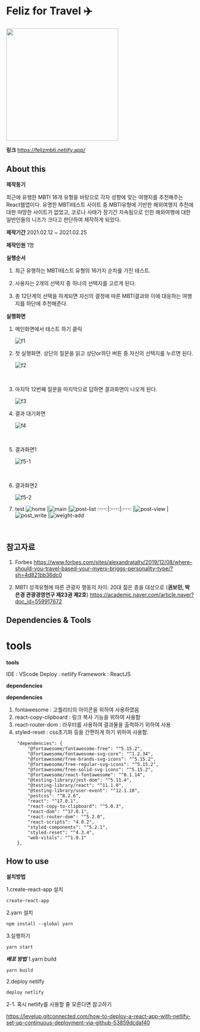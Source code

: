 # Feliz for Travel :airplane:

<img src="https://user-images.githubusercontent.com/62472550/109385258-eb217c80-7935-11eb-8d19-0a112d4446ea.png" width="300">

**링크**
<a>https://felizmbti.netlify.app/

## About this

**제작동기**

최근에 유행한 MBTI 16개 유형을 바탕으로 각자 성향에 맞는 여행지를 추천해주는 React웹앱이다.
유명한 MBTI테스트 사이트 중 MBTI유형에 기반한 해외여행지 추천에 대한 마땅한 사이트가 없었고,
코로나 사태가 장기간 지속됨으로 인한 해외여행에 대한 일반인들의 니즈가 크다고 판단하여 제작하게 되었다.

**제작기간**
2021.02.12 ~ 2021.02.25

**제작인원**
1명

**실행순서**

1. 최근 유행하는 MBTI테스트 유형의 16가지 순차를 가진 테스트.

2. 사용자는 2개의 선택지 중 하나의 선택지를 고르게 된다.

3. 총 12단계의 선택을 하게되면 자신의 결정에 따른 MBTI결과와 이에 대응하는 여행지를 하단에 추천해준다.

**실행화면**

1. 메인화면에서 테스트 하기 클릭

   ![f1](https://user-images.githubusercontent.com/62472550/109384839-e14a4a00-7932-11eb-8183-1e730136cbb7.PNG)
   <br>

2. 첫 실행화면. 상단의 질문을 읽고 상단or하단 버튼 중 자신의 선택지를 누르면 된다.

   ![f2](https://user-images.githubusercontent.com/62472550/109384840-e27b7700-7932-11eb-82ca-1541b2aa33e1.PNG)

<br>

3. 마지막 12번째 질문을 마지막으로 답하면 결과화면이 나오게 된다.

   ![f3](https://user-images.githubusercontent.com/62472550/109384842-e27b7700-7932-11eb-8319-f6dd2e37bcfe.PNG)
   <br>

4. 결과 대기화면

   ![f4](https://user-images.githubusercontent.com/62472550/109384843-e3140d80-7932-11eb-818b-8990afc06dce.PNG)

<br>

5. 결과화면1

   ![f5-1](https://user-images.githubusercontent.com/62472550/109384845-e3aca400-7932-11eb-96bf-7cd9abf76995.PNG)

<br>

6. 결과화면2

   ![f5-2](https://user-images.githubusercontent.com/62472550/109384846-e4453a80-7932-11eb-9671-387425cc1723.PNG)

7. test
   ![home](https://user-images.githubusercontent.com/62472550/109384839-e14a4a00-7932-11eb-8183-1e730136cbb7.PNG)
   |![main](https://user-images.githubusercontent.com/62472550/109384840-e27b7700-7932-11eb-82ca-1541b2aa33e1.PNG)
   |![post-list](https://user-images.githubusercontent.com/62472550/109384842-e27b7700-7932-11eb-8319-f6dd2e37bcfe.PNG)
   :---:|:---:|:---:
   |![post-view](https://user-images.githubusercontent.com/62472550/109384843-e3140d80-7932-11eb-818b-8990afc06dce.PNG)
   |![post_write](https://user-images.githubusercontent.com/62472550/109384845-e3aca400-7932-11eb-96bf-7cd9abf76995.PNG)
   |![weight-add](https://user-images.githubusercontent.com/62472550/109384846-e4453a80-7932-11eb-9671-387425cc1723.PNG)

<br />

## 참고자료

1. Forbes
   <a>https://www.forbes.com/sites/alexandratalty/2019/12/08/where-should-you-travel-based-your-myers-briggs-personality-type/?sh=4d821bb36dc0

2. MBTI 성격유형에 따른 관광자 행동의 차이: 20대 젊은 층을 대상으로 (**권보민, 박은경 관광경영연구 제23권 제2호**)
   <a>https://academic.naver.com/article.naver?doc_id=559917672

## Dependencies & Tools

# **tools**

**tools**

IDE : VScode
Deploy : netlify
Framework : ReactJS

**dependencies**

**dependencies**

1. fontawesome : 고퀄리티의 아이콘을 위하여 사용하였음
2. react-copy-clipboard : 링크 복사 기능을 위하여 사용함
3. react-router-dom : 라우터를 사용하여 결과물을 출력하기 위하여 사용
4. styled-reset : css초기화 등을 간편하게 하기 위하여 사용함.

```
	"dependencies": {
		"@fortawesome/fontawesome-free": "^5.15.2",
		"@fortawesome/fontawesome-svg-core": "^1.2.34",
		"@fortawesome/free-brands-svg-icons": "^5.15.2",
		"@fortawesome/free-regular-svg-icons": "^5.15.2",
		"@fortawesome/free-solid-svg-icons": "^5.15.2",
		"@fortawesome/react-fontawesome": "^0.1.14",
		"@testing-library/jest-dom": "^5.11.4",
		"@testing-library/react": "^11.1.0",
		"@testing-library/user-event": "^12.1.10",
		"postcss": "^8.2.6",
		"react": "^17.0.1",
		"react-copy-to-clipboard": "^5.0.3",
		"react-dom": "^17.0.1",
		"react-router-dom": "^5.2.0",
		"react-scripts": "4.0.2",
		"styled-components": "^5.2.1",
		"styled-reset": "^4.3.4",
		"web-vitals": "^1.0.1"
	},
```

## How to use

**설치방법**

1.create-react-app 설치

```
create-react-app
```

2.yarn 설치

```
npm install --global yarn
```

3.실행하기

```
yarn start
```

**_배포 방법_**
1.yarn build

```
yarn build
```

2.deploy netilfy

```
deploy netlify
```

2-1. 혹시 netlify를 사용할 줄 모른다면 참고하기

<a>https://levelup.gitconnected.com/how-to-deploy-a-react-app-with-netlify-set-up-continuous-deployment-via-github-53859dcdaf40
